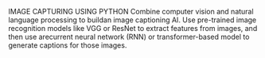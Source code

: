 IMAGE CAPTURING USING PYTHON
Combine computer vision and natural language processing to buildan image captioning AI. Use pre-trained image recognition models
like VGG or ResNet to extract features from images, and then use arecurrent neural network (RNN) or transformer-based model to
generate captions for those images.
